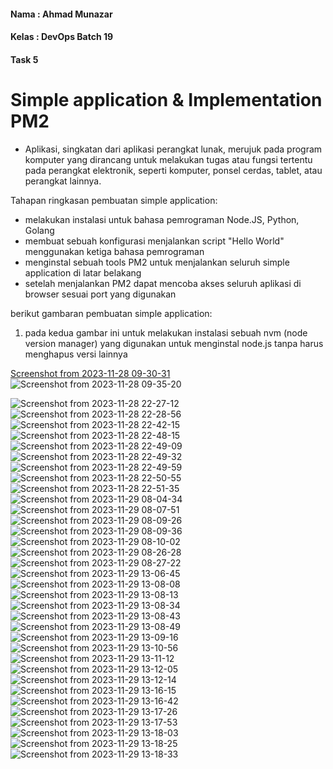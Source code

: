 #### Nama : Ahmad Munazar
#### Kelas : DevOps Batch 19
#### Task 5

# Simple application & Implementation PM2


+ Aplikasi, singkatan dari aplikasi perangkat lunak, merujuk pada program komputer yang dirancang untuk melakukan tugas atau fungsi tertentu pada perangkat elektronik, seperti komputer, ponsel cerdas, tablet, atau perangkat lainnya.

Tahapan ringkasan pembuatan simple application:
+ melakukan instalasi untuk bahasa pemrograman Node.JS, Python, Golang
+ membuat sebuah konfigurasi menjalankan script "Hello World" menggunakan ketiga bahasa pemrograman
+ menginstal sebuah tools PM2 untuk menjalankan seluruh simple application di latar belakang
+ setelah menjalankan PM2 dapat mencoba akses seluruh aplikasi di browser sesuai port yang digunakan

berikut gambaran pembuatan simple application:
1. pada kedua gambar ini untuk melakukan instalasi sebuah nvm (node version manager) yang digunakan untuk menginstal node.js tanpa harus menghapus versi lainnya

[Screenshot from 2023-11-28 09-30-31](https://github.com/Muna-020/DEVOPS-BATCH-19/assets/74352384/6a195263-96bc-4272-a62d-e5fa3a48e763)
![Screenshot from 2023-11-28 09-35-20](https://github.com/Muna-020/DEVOPS-BATCH-19/assets/74352384/2d6ec3ba-3205-4905-b85f-d6cff0399b1b)


![Screenshot from 2023-11-28 22-27-12](https://github.com/Muna-020/DEVOPS-BATCH-19/assets/74352384/4c38dea9-53f2-4899-8376-cd7308dbe9d3)
![Screenshot from 2023-11-28 22-28-56](https://github.com/Muna-020/DEVOPS-BATCH-19/assets/74352384/3050e30e-e4e4-4d6b-9a01-706c264fa828)
![Screenshot from 2023-11-28 22-42-15](https://github.com/Muna-020/DEVOPS-BATCH-19/assets/74352384/65d74407-22e4-4a21-b206-a82afb0eb67d)
![Screenshot from 2023-11-28 22-48-15](https://github.com/Muna-020/DEVOPS-BATCH-19/assets/74352384/fb044dec-1aa3-4db5-b5b3-5547c3aadc78)
![Screenshot from 2023-11-28 22-49-09](https://github.com/Muna-020/DEVOPS-BATCH-19/assets/74352384/82b2342e-c0ef-4fe4-995c-9e1c6e9b4cd2)
![Screenshot from 2023-11-28 22-49-32](https://github.com/Muna-020/DEVOPS-BATCH-19/assets/74352384/406091ca-15bf-4e10-8771-cdba5df4054d)
![Screenshot from 2023-11-28 22-49-59](https://github.com/Muna-020/DEVOPS-BATCH-19/assets/74352384/923a1701-c3fb-4c5f-9b73-6b85225dbfa9)
![Screenshot from 2023-11-28 22-50-55](https://github.com/Muna-020/DEVOPS-BATCH-19/assets/74352384/9f4defca-0b7a-49b6-960b-e22acf6318e9)
![Screenshot from 2023-11-28 22-51-35](https://github.com/Muna-020/DEVOPS-BATCH-19/assets/74352384/650ac1a3-5679-485c-913e-b4b67fc040db)
![Screenshot from 2023-11-29 08-04-34](https://github.com/Muna-020/DEVOPS-BATCH-19/assets/74352384/7974ebb3-c5ed-47c0-af5e-797b8739c423)
![Screenshot from 2023-11-29 08-07-51](https://github.com/Muna-020/DEVOPS-BATCH-19/assets/74352384/f0b6cc89-7ac9-4618-b72a-0b0c9b1e8491)
![Screenshot from 2023-11-29 08-09-26](https://github.com/Muna-020/DEVOPS-BATCH-19/assets/74352384/c19fb6d1-1956-48ce-9537-b97277b9884c)
![Screenshot from 2023-11-29 08-09-36](https://github.com/Muna-020/DEVOPS-BATCH-19/assets/74352384/175cf603-a030-41e1-a724-f7eaa5cc1399)
![Screenshot from 2023-11-29 08-10-02](https://github.com/Muna-020/DEVOPS-BATCH-19/assets/74352384/7d7665d4-1bfe-45fd-ac4c-21d7624b20ec)
![Screenshot from 2023-11-29 08-26-28](https://github.com/Muna-020/DEVOPS-BATCH-19/assets/74352384/44eea4db-a792-4bd1-a21d-9c945a2e3ebe)
![Screenshot from 2023-11-29 08-27-22](https://github.com/Muna-020/DEVOPS-BATCH-19/assets/74352384/fd487f70-6346-4948-861c-2ae1f49eb4ae)
![Screenshot from 2023-11-29 13-06-45](https://github.com/Muna-020/DEVOPS-BATCH-19/assets/74352384/5b6b32bf-5d39-4813-aea8-0cbeb1969aea)
![Screenshot from 2023-11-29 13-08-08](https://github.com/Muna-020/DEVOPS-BATCH-19/assets/74352384/a6de0845-b5d4-4974-a7d3-d6962d144fe5)
![Screenshot from 2023-11-29 13-08-13](https://github.com/Muna-020/DEVOPS-BATCH-19/assets/74352384/c5981986-f976-4aaf-8231-011e26d9da44)
![Screenshot from 2023-11-29 13-08-34](https://github.com/Muna-020/DEVOPS-BATCH-19/assets/74352384/6ddeadb9-2413-4420-a147-3ece4937c75f)
![Screenshot from 2023-11-29 13-08-43](https://github.com/Muna-020/DEVOPS-BATCH-19/assets/74352384/d8e7438b-b46d-4eae-92ad-a1042aa1219b)
![Screenshot from 2023-11-29 13-08-49](https://github.com/Muna-020/DEVOPS-BATCH-19/assets/74352384/5f660248-0531-4773-a680-2ed99e8d0ede)
![Screenshot from 2023-11-29 13-09-16](https://github.com/Muna-020/DEVOPS-BATCH-19/assets/74352384/e3002e2e-620e-4734-9105-2b308301c8bc)
![Screenshot from 2023-11-29 13-10-56](https://github.com/Muna-020/DEVOPS-BATCH-19/assets/74352384/60de5fdd-040b-485e-a0c4-9d5b1e308580)
![Screenshot from 2023-11-29 13-11-12](https://github.com/Muna-020/DEVOPS-BATCH-19/assets/74352384/df1ed547-0823-41fd-b254-1d8519049023)
![Screenshot from 2023-11-29 13-12-05](https://github.com/Muna-020/DEVOPS-BATCH-19/assets/74352384/e31ca76e-4d3b-4783-b050-c5ea1e933770)
![Screenshot from 2023-11-29 13-12-14](https://github.com/Muna-020/DEVOPS-BATCH-19/assets/74352384/a761a2af-4705-42ad-b55b-81a68a9f82eb)
![Screenshot from 2023-11-29 13-16-15](https://github.com/Muna-020/DEVOPS-BATCH-19/assets/74352384/f0ee2f7f-5303-4aa7-8ca7-762d45c1d900)
![Screenshot from 2023-11-29 13-16-42](https://github.com/Muna-020/DEVOPS-BATCH-19/assets/74352384/b742dfc7-f46e-4e47-a1d9-70e086ac27be)
![Screenshot from 2023-11-29 13-17-26](https://github.com/Muna-020/DEVOPS-BATCH-19/assets/74352384/59a5b3d4-78f7-4ac3-80bc-7d3fe93d7f2e)
![Screenshot from 2023-11-29 13-17-53](https://github.com/Muna-020/DEVOPS-BATCH-19/assets/74352384/e5bb5566-3309-4f19-bbbc-cb9cb91af0f6)
![Screenshot from 2023-11-29 13-18-03](https://github.com/Muna-020/DEVOPS-BATCH-19/assets/74352384/52486710-cce9-4dce-be36-d2c05c7bf67e)
![Screenshot from 2023-11-29 13-18-25](https://github.com/Muna-020/DEVOPS-BATCH-19/assets/74352384/cd2d8342-7cf4-42b7-a156-7cb019d12d25)
![Screenshot from 2023-11-29 13-18-33](https://github.com/Muna-020/DEVOPS-BATCH-19/assets/74352384/6988fbe8-256c-4fb3-bddd-53c6392cd33a)
